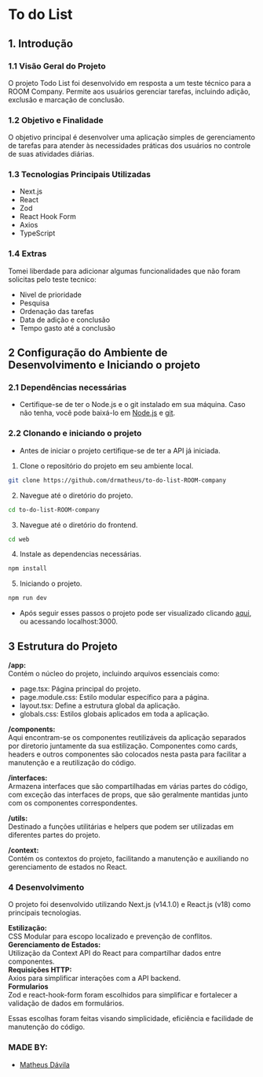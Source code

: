 # To do List

## 1. Introdução

### 1.1 Visão Geral do Projeto

O projeto Todo List foi desenvolvido em resposta a um teste técnico para a ROOM Company. Permite aos usuários gerenciar tarefas, incluindo adição, exclusão e marcação de conclusão.

### 1.2 Objetivo e Finalidade

O objetivo principal é desenvolver uma aplicação simples de gerenciamento de tarefas para atender às necessidades práticas dos usuários no controle de suas atividades diárias.

### 1.3 Tecnologias Principais Utilizadas

- Next.js
- React
- Zod
- React Hook Form
- Axios
- TypeScript

### 1.4 Extras

Tomei liberdade para adicionar algumas funcionalidades que não foram solicitas pelo teste tecnico:

- Nivel de prioridade
- Pesquisa
- Ordenação das tarefas
- Data de adição e conclusão
- Tempo gasto até a conclusão

## 2 Configuração do Ambiente de Desenvolvimento e Iniciando o projeto

### 2.1 Dependências necessárias

- Certifique-se de ter o Node.js e o git instalado em sua máquina. Caso não tenha, você pode baixá-lo em [Node.js](https://nodejs.org/) e [git](https://git-scm.com/).

### 2.2 Clonando e iniciando o projeto

- Antes de iniciar o projeto certifique-se de ter a API já iniciada.

1. Clone o repositório do projeto em seu ambiente local.

```bash
git clone https://github.com/drmatheus/to-do-list-ROOM-company
```

2. Navegue até o diretório do projeto.

```bash
cd to-do-list-ROOM-company
```

3. Navegue até o diretório do frontend.

```bash
cd web
```

4. Instale as dependencias necessárias.

```bash
npm install
```

5. Iniciando o projeto.

```bash
npm run dev
```

- Após seguir esses passos o projeto pode ser visualizado clicando [aqui](http://localhost:3000), ou acessando localhost:3000.

## 3 Estrutura do Projeto

**/app:** <br>
Contém o núcleo do projeto, incluindo arquivos essenciais como:

- page.tsx: Página principal do projeto.
- page.module.css: Estilo modular específico para a página.
- layout.tsx: Define a estrutura global da aplicação.
- globals.css: Estilos globais aplicados em toda a aplicação.

**/components:** <br>
Aqui encontram-se os componentes reutilizáveis da aplicação separados por diretorio juntamente da sua estilização. Componentes como cards, headers e outros componentes são colocados nesta pasta para facilitar a manutenção e a reutilização do código.

**/interfaces:** <br>
Armazena interfaces que são compartilhadas em várias partes do código, com exceção das interfaces de props, que são geralmente mantidas junto com os componentes correspondentes.

**/utils:** <br>
Destinado a funções utilitárias e helpers que podem ser utilizadas em diferentes partes do projeto.

**/context:** <br>
Contém os contextos do projeto, facilitando a manutenção e auxiliando no gerenciamento de estados no React.

### 4 Desenvolvimento

O projeto foi desenvolvido utilizando Next.js (v14.1.0) e React.js (v18) como principais tecnologias.

**Estilização:**<br>
CSS Modular para escopo localizado e prevenção de conflitos.
<br> **Gerenciamento de Estados:** <br>
Utilização da Context API do React para compartilhar dados entre componentes.
<br> **Requisições HTTP:** <br>
Axios para simplificar interações com a API backend.
<br> **Formularios** <br>
Zod e react-hook-form foram escolhidos para simplificar e fortalecer a validação de dados em formulários.

Essas escolhas foram feitas visando simplicidade, eficiência e facilidade de manutenção do código.

### MADE BY:

- [Matheus Dávila](https://github.com/drmatheus)
